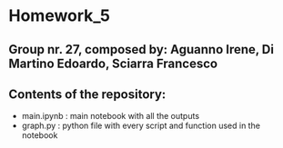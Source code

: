# Homework_5

## Group nr. 27, composed by: Aguanno Irene, Di Martino Edoardo, Sciarra Francesco

## Contents of the repository:
- main.ipynb : main notebook with all the outputs
- graph.py : python file with every script and function used in the notebook

